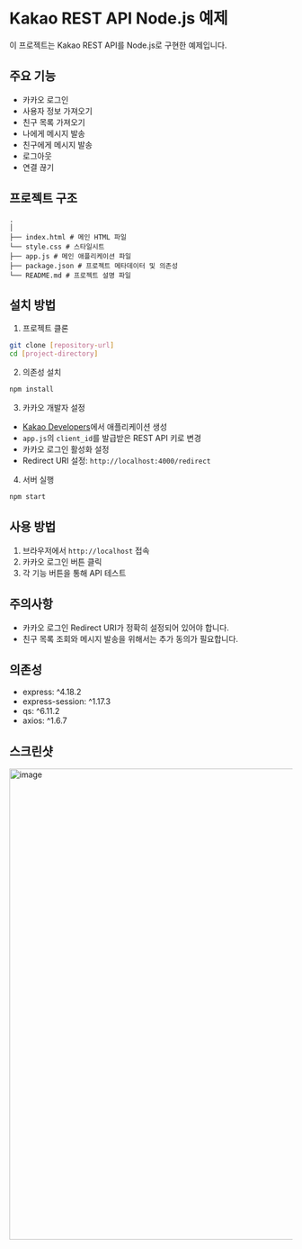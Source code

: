 # Kakao REST API Node.js 예제

이 프로젝트는 Kakao REST API를 Node.js로 구현한 예제입니다.

## 주요 기능

- 카카오 로그인
- 사용자 정보 가져오기
- 친구 목록 가져오기
- 나에게 메시지 발송
- 친구에게 메시지 발송
- 로그아웃
- 연결 끊기

## 프로젝트 구조
```
.
│
├── index.html # 메인 HTML 파일
└── style.css # 스타일시트
├── app.js # 메인 애플리케이션 파일
├── package.json # 프로젝트 메타데이터 및 의존성
└── README.md # 프로젝트 설명 파일
```


## 설치 방법

1. 프로젝트 클론
```bash
git clone [repository-url]
cd [project-directory]
```

2. 의존성 설치
```bash
npm install
```

3. 카카오 개발자 설정
- [Kakao Developers](https://developers.kakao.com)에서 애플리케이션 생성
- `app.js`의 `client_id`를 발급받은 REST API 키로 변경
- 카카오 로그인 활성화 설정
- Redirect URI 설정: `http://localhost:4000/redirect`

4. 서버 실행
```bash
npm start
```

## 사용 방법

1. 브라우저에서 `http://localhost` 접속
2. 카카오 로그인 버튼 클릭
3. 각 기능 버튼을 통해 API 테스트

## 주의사항

- 카카오 로그인 Redirect URI가 정확히 설정되어 있어야 합니다.
- 친구 목록 조회와 메시지 발송을 위해서는 추가 동의가 필요합니다.

## 의존성

- express: ^4.18.2
- express-session: ^1.17.3
- qs: ^6.11.2
- axios: ^1.6.7

## 스크린샷
<img width="837" alt="image" src="https://github.com/user-attachments/assets/0f45dea1-042a-418a-9c5d-0275b7301baf" />
